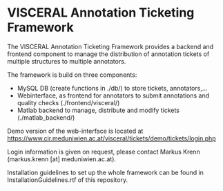 # VISCERAL Annotation Ticketing Framework
The VISCERAL Annotation Ticketing Framework provides a backend and frontend component to manage the distribution of annotation tickets of multiple structures to multiple annotators.

The framework is build on three components:
   - MySQL DB (create functions in ./db/) to store tickets, annotators,...
   - Webinterface, as frontend for annotators to submit annotations and quality checks (./frontend/visceral/)
   - Matlab backend to manage, distribute and modify tickets (./matlab_backend/)


Demo version of the web-interface is located at
https://www.cir.meduniwien.ac.at/visceral/tickets/demo/tickets/login.php

Login information is given on request, please contact Markus Krenn (markus.krenn [at] meduniwien.ac.at).

Installation guidelines to set up the whole framework can be found in InstallationGuidelines.rtf of this repository.


